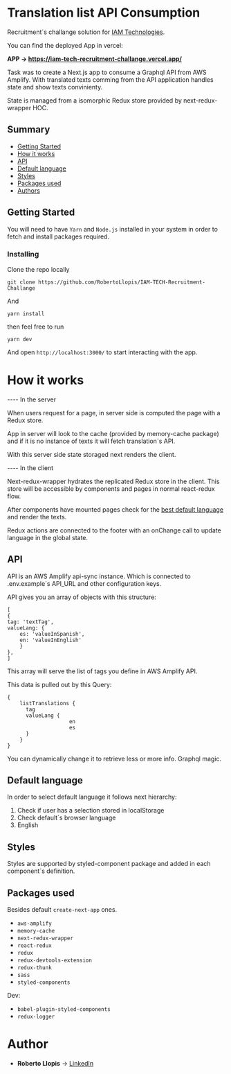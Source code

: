 # Translation list API Consumption

Recruitment´s challange solution for [IAM Technologies](https://www.iamtech.tech/).

You can find the deployed App in vercel:

**APP -> https://iam-tech-recruitment-challange.vercel.app/**

Task was to create a Next.js app to consume a Graphql API from AWS Amplify. With translated texts comming from the API application handles state and show texts convinienty.

State is managed from a isomorphic Redux store provided by next-redux-wrapper HOC.

## Summary

- [Getting Started](#getting-started)
- [How it works](#how-it-works)
- [API](#api)
- [Default language](#default-language)
- [Styles](#styles)
- [Packages used](#packages-used)
- [Authors](#authors)

## Getting Started

You will need to have `Yarn` and `Node.js` installed in your system in order to fetch and install packages required.

### Installing

Clone the repo locally

    git clone https://github.com/RobertoLlopis/IAM-TECH-Recruitment-Challange

And

    yarn install

then feel free to run

    yarn dev

And open `http://localhost:3000/` to start interacting with the app.

# How it works

---- In the server

When users request for a page, in server side is computed the page with a Redux store.

App in server will look to the cache (provided by memory-cache package) and if it is no instance of texts it will fetch translation´s API.

With this server side state storaged next renders the client.

---- In the client

Next-redux-wrapper hydrates the replicated Redux store in the client. This store will be accessible by components and pages in normal react-redux flow.

After components have mounted pages check for the [best default language](#default-language) and render the texts.

Redux actions are connected to the footer with an onChange call to update language in the global state.

## API

API is an AWS Amplify api-sync instance. Which is connected to .env.example´s API_URL and other configuration keys.

API gives you an array of objects with this structure:

    [
    {
    tag: 'textTag',
    valueLang: {
        es: 'valueInSpanish',
        en: 'valueInEnglish'
        }
    },
    ]

This array will serve the list of tags you define in AWS Amplify API.

This data is pulled out by this Query:

    {
        listTranslations {
          tag
          valueLang {
                        en
                        es
          }
        }
    }

You can dynamically change it to retrieve less or more info. Graphql magic.

## Default language

In order to select default language it follows next hierarchy:

1. Check if user has a selection stored in localStorage
2. Check default´s browser language
3. English

## Styles

Styles are supported by styled-component package and added in each component´s definition.

## Packages used

Besides default `create-next-app` ones.

- `aws-amplify`
- `memory-cache`
- `next-redux-wrapper`
- `react-redux`
- `redux`
- `redux-devtools-extension`
- `redux-thunk`
- `sass`
- `styled-components`

Dev:

- `babel-plugin-styled-components`
- `redux-logger`

# Author

- **Roberto Llopis** -> [LinkedIn](https://www.linkedin.com/in/robertollopis/)
